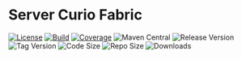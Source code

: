 # Server Curio Fabric

[![License](https://img.shields.io/github/license/servercurio/fabric?style=plastic)](https://github.com/servercurio/fabric/blob/master/LICENSE)
[![Build](https://img.shields.io/circleci/build/github/servercurio/fabric/master?label=build&style=plastic)](https://circleci.com/gh/servercurio/fabric/tree/master)
[![Coverage](https://img.shields.io/codecov/c/github/servercurio/fabric?label=coverage&style=plastic)](https://codecov.io/gh/servercurio/fabric)
![Maven Central](https://img.shields.io/maven-central/v/com.servercurio.fabric/fabric?style=plastic)
![Release Version](https://img.shields.io/github/v/release/servercurio/fabric?sort=semver&style=plastic)
![Tag Version](https://img.shields.io/github/v/tag/servercurio/fabric?sort=semver&style=plastic)
![Code Size](https://img.shields.io/github/languages/code-size/servercurio/fabric?style=plastic)
![Repo Size](https://img.shields.io/github/repo-size/servercurio/fabric?style=plastic)
![Downloads](https://img.shields.io/github/downloads/servercurio/fabric/total?style=plastic)
